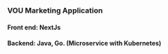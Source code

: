 ### VOU Marketing Application
#### Front end: NextJs
#### Backend: Java, Go. (Microservice with Kubernetes)
